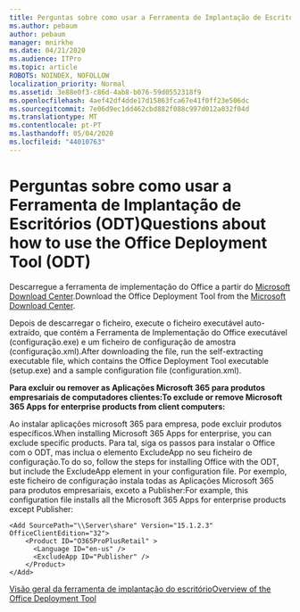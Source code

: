 ```yaml
---
title: Perguntas sobre como usar a Ferramenta de Implantação de Escritórios (ODT)
ms.author: pebaum
author: pebaum
manager: mnirkhe
ms.date: 04/21/2020
ms.audience: ITPro
ms.topic: article
ROBOTS: NOINDEX, NOFOLLOW
localization_priority: Normal
ms.assetid: 3e88e0f3-c86d-4ab8-b076-59d0552318f9
ms.openlocfilehash: 4aef42df4dde17d15863fca67e41f0ff23e506dc
ms.sourcegitcommit: 7e06d9ec1dd462cbd882f088c997d012a032f04d
ms.translationtype: MT
ms.contentlocale: pt-PT
ms.lasthandoff: 05/04/2020
ms.locfileid: "44010763"
---
```

# <a name="questions-about-how-to-use-the-office-deployment-tool-odt"></a><span data-ttu-id="c075d-102">Perguntas sobre como usar a Ferramenta de Implantação de Escritórios (ODT)</span><span class="sxs-lookup"><span data-stu-id="c075d-102">Questions about how to use the Office Deployment Tool (ODT)</span></span>

<span data-ttu-id="c075d-103">Descarregue a ferramenta de implementação do Office a partir do [Microsoft Download Center](https://go.microsoft.com/fwlink/p/?LinkID=626065).</span><span class="sxs-lookup"><span data-stu-id="c075d-103">Download the Office Deployment Tool from the [Microsoft Download Center](https://go.microsoft.com/fwlink/p/?LinkID=626065).</span></span>
  
<span data-ttu-id="c075d-104">Depois de descarregar o ficheiro, execute o ficheiro executável auto-extraído, que contém a Ferramenta de Implementação do Office executável (configuração.exe) e um ficheiro de configuração de amostra (configuração.xml).</span><span class="sxs-lookup"><span data-stu-id="c075d-104">After downloading the file, run the self-extracting executable file, which contains the Office Deployment Tool executable (setup.exe) and a sample configuration file (configuration.xml).</span></span>
  
 <span data-ttu-id="c075d-105">**Para excluir ou remover as Aplicações Microsoft 365 para produtos empresariais de computadores clientes:**</span><span class="sxs-lookup"><span data-stu-id="c075d-105">**To exclude or remove Microsoft 365 Apps for enterprise products from client computers:**</span></span>
  
<span data-ttu-id="c075d-106">Ao instalar aplicações microsoft 365 para empresa, pode excluir produtos específicos.</span><span class="sxs-lookup"><span data-stu-id="c075d-106">When installing Microsoft 365 Apps for enterprise, you can exclude specific products.</span></span> <span data-ttu-id="c075d-107">Para tal, siga os passos para instalar o Office com o ODT, mas inclua o elemento ExcludeApp no seu ficheiro de configuração.</span><span class="sxs-lookup"><span data-stu-id="c075d-107">To do so, follow the steps for installing Office with the ODT, but include the ExcludeApp element in your configuration file.</span></span> <span data-ttu-id="c075d-108">Por exemplo, este ficheiro de configuração instala todas as Aplicações Microsoft 365 para produtos empresariais, exceto a Publisher:</span><span class="sxs-lookup"><span data-stu-id="c075d-108">For example, this configuration file installs all the Microsoft 365 Apps for enterprise products except Publisher:</span></span>
  
```
<Add SourcePath="\\Server\share" Version="15.1.2.3" OfficeClientEdition="32">
    <Product ID="O365ProPlusRetail" >
      <Language ID="en-us" />
      <ExcludeApp ID="Publisher" />
    </Product>
</Add>
```

[<span data-ttu-id="c075d-109">Visão geral da ferramenta de implantação do escritório</span><span class="sxs-lookup"><span data-stu-id="c075d-109">Overview of the Office Deployment Tool</span></span>](https://docs.microsoft.com/deployoffice/overview-office-deployment-tool)
  

